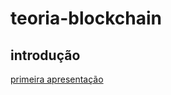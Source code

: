 # teoria-blockchain

## introdução

[primeira apresentação](https://github.com/garagem21/teoria-blockchain/apresentacao/introducao/Blockchain.pptx)
